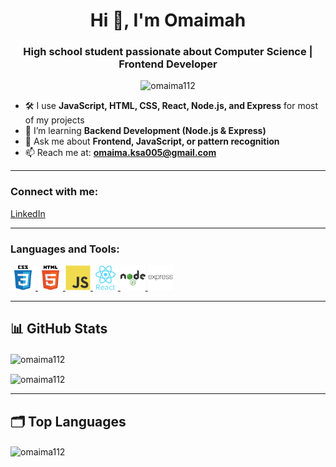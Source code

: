 <h1 align="center">Hi 👋, I'm Omaimah</h1>
<h3 align="center">High school student passionate about Computer Science | Frontend Developer</h3>

<p align="center">
  <img src="https://komarev.com/ghpvc/?username=omaima112&label=Profile%20views&color=0e75b6&style=flat" alt="omaima112" />
</p>

- 🛠️ I use **JavaScript, HTML, CSS, React, Node.js, and Express** for most of my projects
- 🌱 I’m learning **Backend Development (Node.js & Express)**
- 💬 Ask me about **Frontend, JavaScript, or pattern recognition**
- 📫 Reach me at: **omaima.ksa005@gmail.com**

---

<h3 align="left">Connect with me:</h3>
<p align="left">
  <a href="https://www.linkedin.com/in/omaimah-mushtaq-a1b185379" target="_blank">LinkedIn</a>
</p>

---

<h3 align="left">Languages and Tools:</h3>
<p align="left">
  <a href="https://www.w3schools.com/css/" target="_blank" rel="noreferrer">
    <img src="https://raw.githubusercontent.com/devicons/devicon/master/icons/css3/css3-original-wordmark.svg" alt="CSS3" width="40" height="40"/>
  </a>
  <a href="https://www.w3schools.com/html/" target="_blank" rel="noreferrer">
    <img src="https://raw.githubusercontent.com/devicons/devicon/master/icons/html5/html5-original-wordmark.svg" alt="HTML5" width="40" height="40"/>
  </a>
  <a href="https://developer.mozilla.org/en-US/docs/Web/JavaScript" target="_blank" rel="noreferrer">
    <img src="https://raw.githubusercontent.com/devicons/devicon/master/icons/javascript/javascript-original.svg" alt="JavaScript" width="40" height="40"/>
  </a>
  <a href="https://reactjs.org/" target="_blank" rel="noreferrer">
    <img src="https://raw.githubusercontent.com/devicons/devicon/master/icons/react/react-original-wordmark.svg" alt="React" width="40" height="40"/>
  </a>
  <a href="https://nodejs.org/" target="_blank" rel="noreferrer">
    <img src="https://raw.githubusercontent.com/devicons/devicon/master/icons/nodejs/nodejs-original-wordmark.svg" alt="Node.js" width="40" height="40"/>
  </a>
  <a href="https://expressjs.com" target="_blank" rel="noreferrer">
    <img src="https://raw.githubusercontent.com/devicons/devicon/master/icons/express/express-original-wordmark.svg" alt="Express" width="40" height="40"/>
  </a>
</p>

---

<h2 align="left">📊 GitHub Stats</h2>

<p>
  <img align="center" src="https://github-readme-stats.vercel.app/api?username=omaima112&show_icons=true&locale=en" alt="omaima112" />
</p>
<p>
  <img align="center" src="https://github-readme-streak-stats.herokuapp.com/?user=omaima112&" alt="omaima112" />
</p>

---

<h2 align="left">🗂️ Top Languages</h2>

<p>
  <img align="center" src="https://github-readme-stats.vercel.app/api/top-langs?username=omaima112&show_icons=true&locale=en&layout=compact" alt="omaima112" />
</p>
